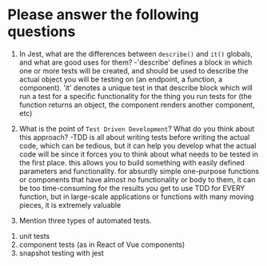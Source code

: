 # Please answer the following questions

1.  In Jest, what are the differences between `describe()` and `it()` globals, and what are good uses for them?
    -'describe' defines a block in which one or more tests will be created, and should be used to describe the actual object you will be testing on (an endpoint, a function, a component). 'it' denotes a unique test in that describe block which will run a test for a specific functionality for the thing you run tests for (the function returns an object, the component renders another component, etc)

2.  What is the point of `Test Driven Development`? What do you think about this approach?
    -TDD is all about writing tests before writing the actual code, which can be tedious, but it can help you develop what the actual code will be since it forces you to think about what needs to be tested in the first place. this allows you to build something with easily defined parameters and functionality. for absurdly simple one-purpose functions or components that have almost no functionality or body to them, it can be too time-consuming for the results you get to use TDD for EVERY function, but in large-scale applications or functions with many moving pieces, it is extremely valuable

3.  Mention three types of automated tests.

1) unit tests
2) component tests (as in React of Vue components)
3) snapshot testing with jest
